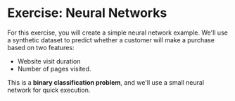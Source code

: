 # Exercise: Neural Networks

For this exercise, you will create a simple neural network example. We'll use a synthetic dataset to predict whether a customer will make a purchase based on two features:

- Website visit duration
- Number of pages visited.

This is a **binary classification problem**, and we'll use a small neural network for quick execution. 
